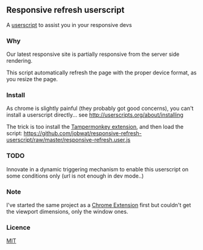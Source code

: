 ## Responsive refresh userscript

A [userscript](http://userscripts.org/) to assist you in your responsive devs

### Why

Our latest responsive site is partially responsive from the server side rendering.

This script automatically refresh the page with the proper device format, as you resize the page.

### Install

As chrome is slightly painful (they probably got good concerns), you can't install a userscript directly... see http://userscripts.org/about/installing

The trick is too install the [Tampermonkey extension](https://chrome.google.com/webstore/detail/tampermonkey/dhdgffkkebhmkfjojejmpbldmpobfkfo), and then load the script: https://github.com/jobwat/responsive-refresh-userscript/raw/master/responsive-refresh.user.js

### TODO

Innovate in a dynamic triggering mechanism to enable this userscript on some conditions only (url is not enough in dev mode..)

### Note

I've started the same project as a [Chrome Extension](https://github.com/jobwat/refresh-on-resize-chrome-extension) first but couldn't get the viewport dimensions, only the window ones.

### Licence

[MIT](http://opensource.org/licenses/MIT)
